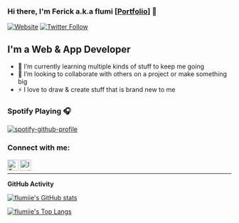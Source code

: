 ### Hi there, I'm Ferick a.k.a flumi [[Portfolio](https://ferick.me)] 👋

[![Website](https://img.shields.io/website?label=ferick.me&style=for-the-badge&url=https%3A%2F%2Fferick.me)](https://ferick.me)
[![Twitter Follow](https://img.shields.io/twitter/follow/ferickandrew?color=1DA1F2&logo=twitter&style=for-the-badge)](https://twitter.com/intent/follow?original_referer=https%3A%2F%2Fgithub.com%2Fflumiie&screen_name=ferickandrew)

## I'm a Web & App Developer

- 🌱 I’m currently learning multiple kinds of stuff to keep me going
- 👯 I’m looking to collaborate with others on a project or make something big
- ⚡ I love to draw & create stuff that is brand new to me

### Spotify Playing 🎧

[![spotify-github-profile](https://spotify-github-profile.vercel.app/api/view?uid=killdistance&cover_image=true&theme=default)](https://github.com/kittinan/spotify-github-profile)

### Connect with me:
[<img align="left" alt="Twitter" width="25px" src="https://cdn.jsdelivr.net/npm/simple-icons@v3/icons/twitter.svg" />](https://twitter.com/ferickandrew)

[<img align="left" alt="Instagram" width="25px" src="https://cdn.jsdelivr.net/npm/simple-icons@v3/icons/instagram.svg" />](https://instagram.com/flumiie)

<br/>

---

<summary><b>GitHub Activity</b></summary>
  
<!--START_SECTION:activity-->
<!--END_SECTION:activity-->

[![flumiie's GitHub stats](https://github-readme-stats.vercel.app/api?theme=cobalt&show_icons=true&username=flumiie)](https://github.com/flumiie)

[![flumiie's Top Langs](https://github-readme-stats.vercel.app/api/top-langs/?theme=cobalt&username=flumiie&langs_count=8)](https://github.com/flumiie)
